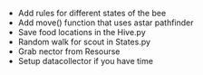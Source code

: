 * Add rules for different states of the bee
* Add move() function that uses astar pathfinder
* Save food locations in the Hive.py
* Random walk for scout in States.py
* Grab nector from Resourse
* Setup datacollector if you have time